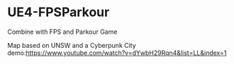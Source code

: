 # UE4-FPSParkour

Combine with FPS and Parkour Game

Map based on UNSW and a Cyberpunk City  
demo:https://www.youtube.com/watch?v=dYwbH29Rqn4&list=LL&index=1
